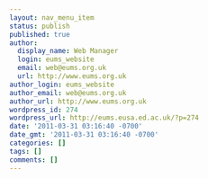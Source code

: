 ```yaml
---
layout: nav_menu_item
status: publish
published: true
author:
  display_name: Web Manager
  login: eums_website
  email: web@eums.org.uk
  url: http://www.eums.org.uk
author_login: eums_website
author_email: web@eums.org.uk
author_url: http://www.eums.org.uk
wordpress_id: 274
wordpress_url: http://eums.eusa.ed.ac.uk/?p=274
date: '2011-03-31 03:16:40 -0700'
date_gmt: '2011-03-31 03:16:40 -0700'
categories: []
tags: []
comments: []
---
```


